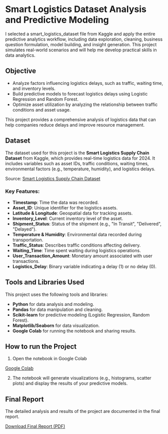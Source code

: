 # Smart Logistics Dataset Analysis and Predictive Modeling
I selected a smart_logistics_dataset file from Kaggle and apply the entire predictive analytics workflow, including data exploration, cleaning, business question formulation, model building, and insight generation. This project simulates real-world scenarios and will help me develop practical skills in data analytics.

## Objective
- Analyze factors influencing logistics delays, such as traffic, waiting time, and inventory levels.
- Build predictive models to forecast logistics delays using Logistic Regression and Random Forest.
- Optimize asset utilization by analyzing the relationship between traffic conditions and asset usage.

This project provides a comprehensive analysis of logistics data that can help companies reduce delays and improve resource management.

## Dataset
The dataset used for this project is the **Smart Logistics Supply Chain Dataset** from Kaggle, which provides real-time logistics data for 2024. It includes variables such as asset IDs, traffic conditions, waiting times, environmental factors (e.g., temperature, humidity), and logistics delays.

Source: [Smart Logistics Supply Chain Dataset](https://www.kaggle.com/datasets/ziya07/smart-logistics-supply-chain-dataset/data?select=smart_logistics_dataset.csv)

### Key Features:
- **Timestamp**: Time the data was recorded.
- **Asset_ID**: Unique identifier for the logistics assets.
- **Latitude & Longitude**: Geospatial data for tracking assets.
- **Inventory_Level**: Current inventory level of the asset.
- **Shipment_Status**: Status of the shipment (e.g., "In Transit", "Delivered", "Delayed").
- **Temperature & Humidity**: Environmental data recorded during transportation.
- **Traffic_Status**: Describes traffic conditions affecting delivery.
- **Waiting_Time**: Time spent waiting during logistics operations.
- **User_Transaction_Amount**: Monetary amount associated with user transactions.
- **Logistics_Delay**: Binary variable indicating a delay (1) or no delay (0).

## Tools and Libraries Used
This project uses the following tools and libraries:
- **Python** for data analysis and modeling.
- **Pandas** for data manipulation and cleaning.
- **Scikit-learn** for predictive modeling (Logistic Regression, Random Forest).
- **Matplotlib/Seaborn** for data visualization.
- **Google Colab** for running the notebook and sharing results.

## How to run the Project
1. Open the notebook in Google Colab

[Google Colab](https://colab.research.google.com/drive/1m8iyeLipGk9hnwYUb-QR_7IFKxN-wJry?usp=drive_link) 

2. The notebook will generate visualizations (e.g., histograms, scatter plots) and display the results of your predictive models.

## Final Report

The detailed analysis and results of the project are documented in the final report.

[Download Final Report (PDF)](https://drive.google.com/file/d/1b41knILgKYf9hAe3LilmTXV1EHbe3fJ6/view?usp=drive_link)
